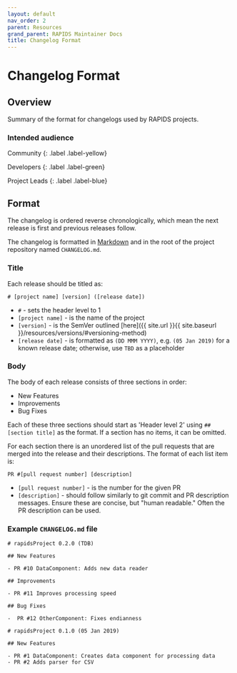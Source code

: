 ```yaml
---
layout: default
nav_order: 2
parent: Resources
grand_parent: RAPIDS Maintainer Docs
title: Changelog Format
---
```


# Changelog Format

## Overview

Summary of the format for changelogs used by RAPIDS projects.

### Intended audience

Community
{: .label .label-yellow}

Developers
{: .label .label-green}

Project Leads
{: .label .label-blue}

## Format

The changelog is ordered reverse chronologically, which mean the next release is first and previous releases follow.

The changelog is formatted in [Markdown](https://help.github.com/articles/basic-writing-and-formatting-syntax/) and in the root of the project repository named `CHANGELOG.md`.

### Title

Each release should be titled as: 
```
# [project name] [version] ([release date])
```
- `#` - sets the header level to 1
- `[project name]` - is the name of the project
- `[version]` - is the SemVer outlined [here]({{ site.url }}{{ site.baseurl }}/resources/versions/#versioning-method)
- `[release date]` - is formatted as `(DD MMM YYYY)`, e.g. `(05 Jan 2019)` for a known release date; otherwise, use `TBD` as a placeholder

### Body

The body of each release consists of three sections in order:

- New Features
- Improvements
- Bug Fixes

Each of these three sections should start as 'Header level 2' using `## [section title]` as the format. If a section has no items, it can be omitted.

For each section there is an unordered list of the pull requests that are merged into the release and their descriptions. The format of each list item is: 
```
PR #[pull request number] [description]
```
- `[pull request number]` - is the number for the given PR
- `[description]` - should follow similarly to git commit and PR description messages. Ensure these are concise, but "human readable." Often the PR description can be used.


### Example `CHANGELOG.md` file

```
# rapidsProject 0.2.0 (TDB)

## New Features

- PR #10 DataComponent: Adds new data reader

## Improvements

- PR #11 Improves processing speed

## Bug Fixes

-  PR #12 OtherComponent: Fixes endianness

# rapidsProject 0.1.0 (05 Jan 2019)

## New Features

- PR #1 DataComponent: Creates data component for processing data
- PR #2 Adds parser for CSV
```
